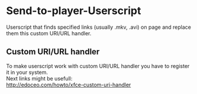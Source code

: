 # Send-to-player-Userscript
Userscript that finds specified links (usually .mkv, .avi) on page and replace them this custom URI/URL handler.
## Custom URI/URL handler
To make userscript work with custom URI/URL handler you have to register it in your system.  
Next links might be usefull:  
http://edoceo.com/howto/xfce-custom-uri-handler
